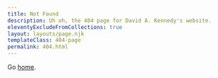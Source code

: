 ```yaml
---
title: Not Found
description: Uh oh, the 404 page for David A. Kennedy's website.
eleventyExcludeFromCollections: true
layout: layouts/page.njk
templateClass: 404-page
permalink: 404.html
---
```


Go <a href="{{ '/' | url }}">home</a>.
